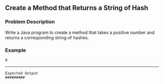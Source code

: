 ## Create a Method that Returns a String of Hash

### Problem Description
Write a Java program to create a method that takes a positive number and returns a corresponding string of hashes.

### Example
    9
----
    Expected Output
    #########